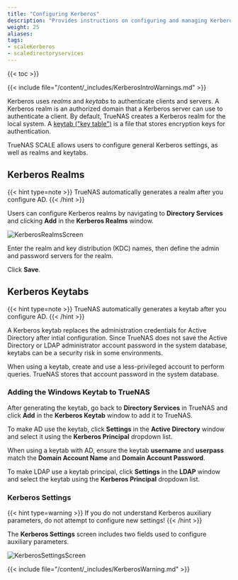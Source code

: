 ```yaml
---
title: "Configuring Kerberos"
description: "Provides instructions on configuring and managing Kerberos realms and keytabs in TrueNAS SCALE."
weight: 25
aliases:
tags:
- scaleKerberos
- scaledirectoryservices
---
```


{{< toc >}}

{{< include file="/content/_includes/KerberosIntroWarnings.md" >}}

Kerberos uses *realms* and *keytabs* to authenticate clients and servers.
A Kerberos realm is an authorized domain that a Kerberos server can use to authenticate a client.
By default, TrueNAS creates a Kerberos realm for the local system.
A [keytab ("key table")](https://web.mit.edu/kerberos/krb5-devel/doc/basic/keytab_def.html) is a file that stores encryption keys for authentication.

TrueNAS SCALE allows users to configure general Kerberos settings, as well as realms and keytabs.

## Kerberos Realms
{{< hint type=note >}}
TrueNAS automatically generates a realm after you configure AD.
{{< /hint >}}

Users can configure Kerberos realms by navigating to **Directory Services** and clicking **Add** in the **Kerberos Realms** window.

![KerberosRealmsScreen](/images/SCALE/Credentials/KerberosRealmsScreen.png "Kerberos Realms Screen")

Enter the realm and key distribution (KDC) names, then define the admin and password servers for the realm.

Click **Save**. 

## Kerberos Keytabs
{{< hint type=note >}}
TrueNAS automatically generates a keytab after you configure AD.
{{< /hint >}}

A Kerberos keytab replaces the administration credentials for Active Directory after intial configuration. 
Since TrueNAS does not save the Active Directory or LDAP administrator account password in the system database, keytabs can be a security risk in some environments.

When using a keytab, create and use a less-privileged account to perform queries.
TrueNAS stores that account password in the system database.

### Adding the Windows Keytab to TrueNAS

After generating the keytab, go back to **Directory Services** in TrueNAS and click **Add** in the **Kerberos Keytab** window to add it to TrueNAS.

To make AD use the keytab, click **Settings** in the **Active Directory** window and select it using the **Kerberos Principal** dropdown list.

When using a keytab with AD, ensure the keytab **username** and **userpass** match the **Domain Account Name** and **Domain Account Password**.

To make LDAP use a keytab principal, click **Settings** in the **LDAP** window and select the keytab using the **Kerberos Principal** dropdown list.

### Kerberos Settings

{{< hint type=warning >}}
If you do not understand Kerberos auxiliary parameters, do not attempt to configure new settings!
{{< /hint >}}

The **Kerberos Settings** screen includes two fields used to configure auxiliary parameters.

![KerberosSettingsScreen](/images/SCALE/Credentials/KerberosSettingsScreen.png "Kerberos Settings Screen")

{{< include file="/content/_includes/KerberosWarning.md" >}}
